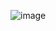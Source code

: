 ![image](https://user-images.githubusercontent.com/100061545/185777697-3bb55c53-7104-4d75-a0d5-abeaf863fd40.png)
